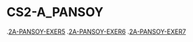 # CS2-A_PANSOY
.<a href="2A_PANSOY_EXER5.ipynb">2A-PANSOY-EXER5</a>
.<a href="2A_PANSOY_EXER6.ipynb">2A-PANSOY-EXER6</a>
.<a href="2A_PANSOY_EXER7.ipynb">2A-PANSOY-EXER7</a>
